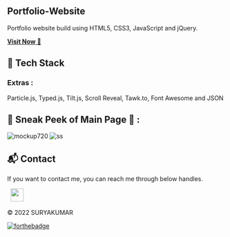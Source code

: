 ## Portfolio-Website
Portfolio website build using HTML5, CSS3, JavaScript and jQuery.

<a href="" target="_blank">**Visit Now** 🚀</a>


## 📌 Tech Stack


### Extras : 
Particle.js, Typed.js, Tilt.js, Scroll Reveal, Tawk.to, Font Awesome and JSON

## 📌 Sneak Peek of Main Page 🙈 :
![mockup720]()
![ss]()


<h2>📬 Contact</h2>


If you want to contact me, you can reach me through below handles.

&nbsp;&nbsp;<a href="https://www.linkedin.com/in/s-suryakumar/"><img src="https://www.felberpr.com/wp-content/uploads/linkedin-logo.png" width="30"></img></a>

© 2022 SURYAKUMAR


[![forthebadge](https://forthebadge.com/images/badges/built-with-love.svg)](https://forthebadge.com)
